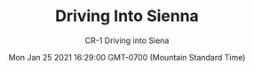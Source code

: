 ---
category: "wall_covering"
date: "Mon Jan 25 2021 16:29:00 GMT-0700 (Mountain Standard Time)"
description: "null"
designer: "Carlos Ramirez"
href: "https://www.areaenvironments.com/carlos-ramirez"
image_primary: "./img/Driving+Into+Siena.jpg"
image_secondary: "./img/CR+Driving+Into+Siena+Interior.jpg"
image_thumb: "./img/Carlos+Ramirez.png"
manufacturer: "Area Environments"
slug: "/manufacturers/area_environments/wall_covering/driving_into_sienna"
subtitle: "CR-1  Driving into Siena"
tags:
  - "area_environments"
  - "wall_covering"
title: "Driving Into Sienna"
---